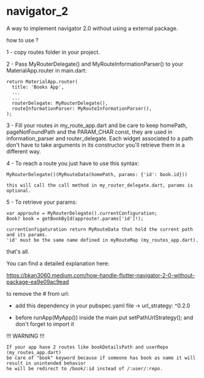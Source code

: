 # navigator_2

A way to implement navigator 2.0 without using a external package.

how to use ?

1 - copy routes folder in your project.

2 - Pass MyRouterDelegate() and MyRouteInformationParser() to your MaterialApp.router in main.dart:

    return MaterialApp.router(
      title: 'Books App',
      ...
      ...
      routerDelegate: MyRouterDelegate(),
      routeInformationParser: MyRouteInformationParser(),
    );

3 - Fill your routes in my_route_app.dart and be care to keep homePath, pageNotFoundPath and the
    PARAM_CHAR const, they are used in information_parser and router_delegate.
    Each widget associated to a path don't have to take arguments in its constructor
    you'll retrieve them in a different way.

4 - To reach a route you just have to use this syntax:

    MyRouterDelegate()(MyRouteData(homePath, params: {'id': book.id}))

    this will call the call method in my_router_delegate.dart, params is optional.

5 - To retrieve your params:

    var approute = MyRouterDelegate().currentConfiguration;
    Book? book = getBookById(approute!.params['id']!);

    currentConfigaturation return MyRouteData that hold the current path and its params.
    'id' must be the same name defined in myRouteMap (my_routes_app.dart).

that's all.

You can find a detailed explanation here:

https://bkan3060.medium.com/how-handle-flutter-navigator-2-0-without-package-ea9e09ac9ead

to remove the # from url:

   - add this dependency in your pubspec.yaml file -> url_strategy: ^0.2.0

   - before runApp(MyApp()) inside the main put setPathUrlStrategy(); and don't forget to import it


!!! WARNING !!!

    If your app have 2 routes like bookDetailsPath and userRepo (my_routes_app.dart)
    be care of "book" keyword because if someone has book as name it will result in unintended behavior
    he will be redirect to /book/:id instead of /:user/:repo.

